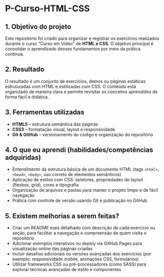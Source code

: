 #  P-Curso-HTML-CSS

## 1. Objetivo do projeto
Este repositório foi criado para organizar e registrar os exercícios realizados durante o curso "Curso em Vídeo" de **HTML e CSS**. O objetivo principal é consolidar o aprendizado desses fundamentos por meio da prática contínua.

## 2. Resultado
O resultado é um conjunto de exercícios, demos ou páginas estáticas estruturadas com HTML e estilizadas com CSS. O conteúdo está organizado de maneira clara e permite revisitar os conceitos aprendidos de forma fácil e didática.

## 3. Ferramentas utilizadas
- **HTML5** – estrutura semântica das páginas  
- **CSS3** – formatação visual, layout e responsividade  
- **Git & GitHub** – versionamento do código e organização do repositório  

## 4. O que eu aprendi (habilidades/competências adquiridas)
- Entendimento da estrutura básica de um documento HTML (tags `<html>`, `<head>`, `<body>`, uso correto de elementos semânticos)  
- Aplicação de estilos com CSS: seletores, propriedades de layout (flexbox, grid), cores e tipografia  
- Organização de arquivos e pastas para manter o projeto limpo e de fácil navegação  
- Prática com controle de versão usando Git e publicação no GitHub  

## 5. Existem melhorias a serem feitas?
- Criar um README mais detalhado com descrição de cada exercício ou seção, para facilitar a navegação e compreensão de quem visita o repositório  
- Adicionar exemplos interativos ou deploy via GitHub Pages para visualização online das páginas criadas  
- Incluir desafios adicionais ou versões avançadas dos exercícios (por exemplo: responsividade mobile, animações CSS, formulários)  
- Utilizar frameworks CSS ou pré-processadores (como SASS) para explorar técnicas avançadas de estilo e componentes
